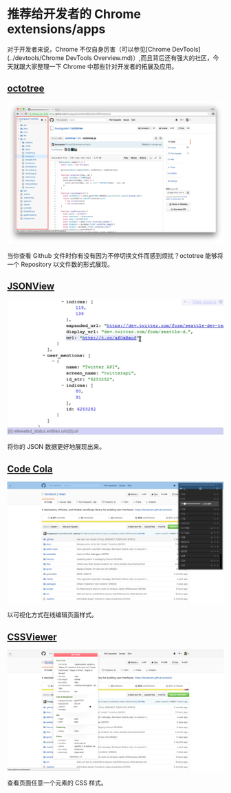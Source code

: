 # 推荐给开发者的 Chrome extensions/apps

对于开发者来说，Chrome 不仅自身厉害（可以参见[Chrome DevTools](../devtools/Chrome DevTools Overview.md)）,而且背后还有强大的社区，今天就跟大家整理一下 Chrome 中那些针对开发者的拓展及应用。

## [octotree](https://chrome.google.com/webstore/detail/octotree/bkhaagjahfmjljalopjnoealnfndnagc)

![](./res/octotree.png)

当你查看 Github 文件时你有没有因为不停切换文件而感到烦扰？octotree 能够将一个 Repository 以文件数的形式展现。

## [JSONView](https://chrome.google.com/webstore/detail/jsonview/chklaanhfefbnpoihckbnefhakgolnmc)

![](./res/JSONView.jpg)

将你的 JSON 数据更好地展现出来。

## [Code Cola](https://chrome.google.com/webstore/detail/code-cola/lomkpheldlbkkfiifcbfifipaofnmnkn)

![](./res/Code-Cola.png)

以可视化方式在线编辑页面样式。

## [CSSViewer](https://chrome.google.com/webstore/detail/cssviewer/ggfgijbpiheegefliciemofobhmofgce)

![](./res/CSSViewer.png)

查看页面任意一个元素的 CSS 样式。
